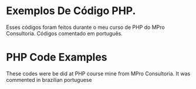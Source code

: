 # Exemplos De Código PHP.
Esses códigos foram feitos durante o meu curso de PHP do MPro Consultoria. Códigos comentado em português.

# PHP Code Examples
These codes were be did at PHP course mine from MPro Consultoria. It was commented in brazilian portuguese 
